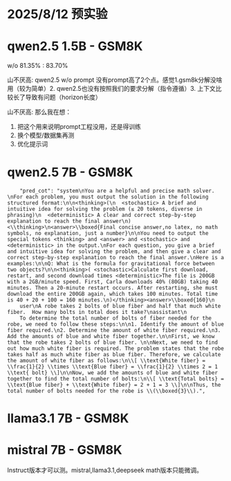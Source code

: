 # 2025/8/12 预实验 
# qwen2.5 1.5B - GSM8K
w/o    81.35%  :  83.70%

山不厌高:
qwen2.5 w/o prompt 没有prompt高了2个点。感觉1.gsm8k分解没啥用（较为简单）2. qwen2.5也没有按照我们的要求分解（指令遵循）3. 上下文比较长了导致有问题（horizon长度）

山不厌高:
那么我在想：
1. 把这个用来说明prompt工程没用，还是得训练
2. 换个模型/数据集再测
3. 优化提示词

# qwen2.5 7B - GSM8K
        "pred_cot": "system\nYou are a helpful and precise math solver.  \nFor each problem, you must output the solution in the following structured format:\n\n<thinking>(\n  <stochastic> A brief and intuitive idea for solving the problem (≤ 20 tokens, diverse in phrasing)\n  <deterministic> A clear and correct step-by-step explanation to reach the final answer\n)<\\thinking>\n<answer>\\boxed{Final concise answer,no latex, no math symbols, no explanation, just a number}\n\nYou need to output the special tokens <thinking> and <answer> and <stochastic> and <deterministic> in the output.\nFor each question, you give a brief and intuitive idea for solving the problem, and then give a clear and correct step-by-step explanation to reach the final answer.\nHere is a examples:\n\nQ: What is the formula for gravitational force between two objects?\n\n<thinking>( <stochastic>Calculate first download, restart, and second download times <deterministic>The file is 200GB with a 2GB/minute speed. First, Carla downloads 40% (80GB) taking 40 minutes. Then a 20-minute restart occurs. After restarting, she must download the entire 200GB again, which takes 100 minutes. Total time is 40 + 20 + 100 = 160 minutes.\n)</thinking><answer>\\boxed{160}\n
        user\nA robe takes 2 bolts of blue fiber and half that much white fiber.  How many bolts in total does it take?\nassistant\n
        To determine the total number of bolts of fiber needed for the robe, we need to follow these steps:\n\n1. Identify the amount of blue fiber required.\n2. Determine the amount of white fiber required.\n3. Add the amounts of blue and white fiber together.\n\nFirst, we know that the robe takes 2 bolts of blue fiber. \n\nNext, we need to find out how much white fiber is required. The problem states that the robe takes half as much white fiber as blue fiber. Therefore, we calculate the amount of white fiber as follows:\n\\[ \\text{White fiber} = \\frac{1}{2} \\times \\text{Blue fiber} = \\frac{1}{2} \\times 2 = 1 \\text{ bolt} \\]\n\nNow, we add the amounts of blue and white fiber together to find the total number of bolts:\n\\[ \\text{Total bolts} = \\text{Blue fiber} + \\text{White fiber} = 2 + 1 = 3 \\]\n\nThus, the total number of bolts needed for the robe is \\(\\boxed{3}\\).",


# llama3.1 7B - GSM8K

# mistral 7B - GSM8K



Instruct版本才可以测。mistral,llama3.1,deepseek
math版本只能微调。




